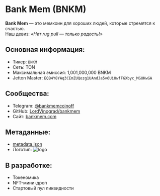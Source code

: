 # Bank Mem (BNKM)

**Bank Mem** — это мемкоин для хороших людей, которые стремятся к счастью.  
Наш девиз: _«Нет rug pull — только радость!»_

## Основная информация:
- Тикер: `BNKM`
- Сеть: TON
- Максимальная эмиссия: 1,001,000,000 BNKM
- Jetton Master: `EQB4Y8YAq3CEmZUQozg1UAndJa5v6UiOwfFGXbyc_MGUKwGA`

## Сообщества:
- Telegram: [@bankmemcoinoff](https://t.me/bankmemcoinoff)
- GitHub: [LordVinograd/bankmem](https://github.com/LordVinograd/bankmem)
- Сайт: [bankmem.com](https://bankmem.com)

## Метаданные:
- [metadata.json](https://github.com/LordVinograd/bankmem/blob/main/metadata.json)
- Логотип: ![logo](https://bankmem.tokencdn.link/logo.png)

## В разработке:
- Токеномика
- NFT-мини-дроп
- Стартовый пул ликвидности
